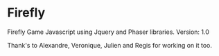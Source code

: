 # Firefly
Firefly Game Javascript using Jquery and Phaser libraries.
Version: 1.0


Thank's to Alexandre, Veronique, Julien and Regis for working on it too.


